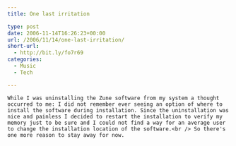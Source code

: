 ```yaml
---
title: One last irritation

type: post
date: 2006-11-14T16:26:23+00:00
url: /2006/11/14/one-last-irritation/
short-url:
  - http://bit.ly/fo7r69
categories:
  - Music
  - Tech

---
```

<div class='microid-mailto+http:sha1:1d0cc58ce86f5c48a4a81a2354377ca868c7e5b7'>
  
    While I was uninstalling the Zune software from my system a thought occurred to me: I did not remember ever seeing an option of where to install the software during installation. Since the uninstallation was nice and painless I decided to restart the installation to verify my memory just to be sure and I could not find a way for an average user to change the installation location of the software.<br /> So there's one more reason to stay away for now.
  
